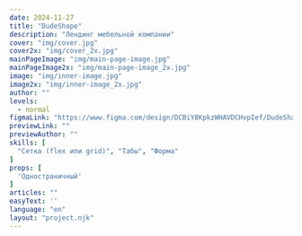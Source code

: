 ```yaml
---
date: 2024-11-27
title: "DudeShape"
description: "Лендинг мебельной компании"
cover: "img/cover.jpg"
cover2x: "img/cover_2x.jpg"
mainPageImage: "img/main-page-image.jpg"
mainPageImage2x: "img/main-page-image_2x.jpg"
image: "img/inner-image.jpg"
image2x: "img/inner-image_2x.jpg"
author: ""
levels:
  - normal
figmaLink: "https://www.figma.com/design/DCBiY8KpkzWHAVDCHvpIef/DudeShape?node-id=0-1&t=vCIMNY9pS3VJFJKz-1"
previewLink: ""
previewAuthor: ""
skills: [
  "Сетка (flex или grid)", "Табы", "Форма"
]
props: [
  'Одностраничный'
]
articles: ""
easyText: ''
language: "en"
layout: "project.njk"
---
```

